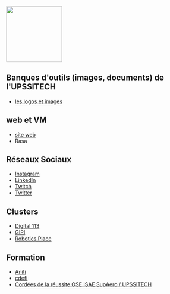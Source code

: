 <img src="https://github.com/truillet/upssitech/blob/master/logo_upssitech.png" width=150>

## Banques d'outils (images, documents) de l'UPSSITECH
* [les logos et images](https://github.com/upssitech/outils/tree/master/logo)

## web et VM
* [site web](https://www.upssitech.eu)
* Rasa

## Réseaux Sociaux
* [Instagram](https://www.instagram.com/upssitech)
* [LinkedIn](https://www.linkedin.com/school/upssitech)
* [Twitch](https://www.twitch.tv/upssitech)
* [Twitter](https://twitter.com/upssitech)

## Clusters
* [Digital 113](https://www.digital113.fr/entreprise/upssitech-2)
* [GIPI](https://gipi.org/les-adherents/upssitech)
* [Robotics Place](https://www.robotics-place.com/entreprise/upssitech)

## Formation
* [Aniti](https://aniti.univ-toulouse.fr/formation-initiale)
* [cdefi](http://www.cdefi.fr/fr/ecoles-ingenieurs/271)
* [Cordées de la réussite OSE ISAE SupAero / UPSSITECH](https://www.ac-toulouse.fr/les-cordees-de-la-reussite-dans-l-academie-de-toulouse-121608)

